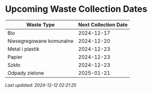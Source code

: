 # Upcoming Waste Collection Dates

| Waste Type | Next Collection Date |
|------------|----------------------|
| Bio | 2024-12-17 |
| Niesegregowane komunalne | 2024-12-20 |
| Metal i plastik | 2024-12-23 |
| Papier | 2024-12-23 |
| Szkło | 2024-12-23 |
| Odpady zielone | 2025-01-21 |


*Last updated: 2024-12-12 02:21:25*
